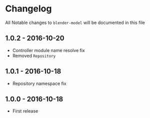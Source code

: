 # Changelog

All Notable changes to `blender-model` will be documented in this file

## 1.0.2 - 2016-10-20
- Controller module name resolve fix
- Removed `Repository`

## 1.0.1 - 2016-10-18
- Repository namespace fix

## 1.0.0 - 2016-10-18

- First release

